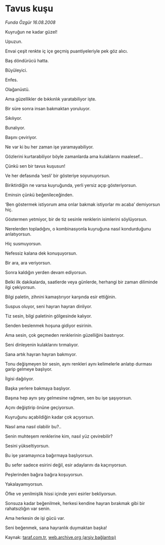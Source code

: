 # Tavus kuşu

*Funda Özgür 16.08.2008*

<div class="yazi">
<p>Kuyruğun ne kadar güzel!</p>
<p>Upuzun. </p>
<p>Envai çeşit renkte iç içe geçmiş puantiyeleriyle pek göz alıcı.</p>
<p>Baş döndürücü hatta. </p>
<p>Büyüleyici.</p>
<p>Enfes. </p>
<p>Olağanüstü. </p>
<p>Ama güzellikler de bıkkınlık yaratabiliyor işte. </p>
<p>Bir süre sonra insan bakmaktan yoruluyor. </p>
<p>Sıkılıyor. </p>
<p>Bunalıyor. </p>
<p>Başını çeviriyor. </p>
<p>Ne var ki bu her zaman işe yaramayabiliyor. </p>
<p>Gözlerini kurtarabiliyor böyle zamanlarda ama kulaklarını maalesef... </p>
<p>Çünkü sen bir tavus kuşusun! </p>
<p>Ve her defasında ‘sesli’ bir gösteriye soyunuyorsun. </p>
<p>Biriktirdiğin ne varsa kuyruğunda, yerli yersiz açıp gösteriyorsun. </p>
<p>Eminsin çünkü beğenileceğinden.</p>
<p>‘Ben göstermek istiyorum ama onlar bakmak istiyorlar mı acaba’ demiyorsun hiç. </p>
<p>Göstermen yetmiyor, bir de tiz sesinle renklerin isimlerini söylüyorsun. </p>
<p>Nerelerden topladığını, o kombinasyonla kuyruğuna nasıl kondurduğunu anlatıyorsun. </p>
<p>Hiç susmuyorsun. </p>
<p>Nefessiz kalana dek konuşuyorsun.</p>
<p>Bir ara, ara veriyorsun.</p>
<p>Sonra kaldığın yerden devam ediyorsun. </p>
<p>Belki ilk dakikalarda, saatlerde veya günlerde, herhangi bir zaman diliminde ilgi çekiyorsun. </p>
<p>Bilgi paletin, zihnini kamaştırıyor karşında esir ettiğinin. </p>
<p>Suspus oluyor, seni hayran hayran dinliyor. </p>
<p>Tiz sesin, bilgi paletinin gölgesinde kalıyor. </p>
<p>Senden beslenmek hoşuna gidiyor esirinin.</p>
<p>Ama sesin, çok geçmeden renklerinin güzelliğini bastırıyor.</p>
<p>Seni dinleyenin kulaklarını tırmalıyor. </p>
<p>Sana artık hayran hayran bakmıyor. </p>
<p>Tonu değişmeyen bir sesin, aynı renkleri aynı kelimelerle anlatıp durması garip gelmeye başlıyor. </p>
<p>İlgisi dağılıyor. </p>
<p>Başka yerlere bakmaya başlıyor. </p>
<p>Başına hep aynı şey gelmesine rağmen, sen bu işe şaşıyorsun. </p>
<p>Açını değiştirip önüne geçiyorsun. </p>
<p>Kuyruğunu açabildiğin kadar çok açıyorsun. </p>
<p>Nasıl ama nasıl olabilir bu?..</p>
<p>Senin muhteşem renklerine kim, nasıl yüz çevirebilir? </p>
<p>Sesini yükseltiyorsun. </p>
<p>Bu işe yaramayınca bağırmaya başlıyorsun. </p>
<p>Bu sefer sadece esirini değil, esir adaylarını da kaçırıyorsun. </p>
<p>Peşlerinden bağıra bağıra koşuyorsun. </p>
<p>Yakalayamıyorsun. </p>
<p>Öfke ve yenilmişlik hissi içinde yeni esirler bekliyorsun. </p>
<p>Sonsuza kadar beğenilmek, herkesi kendine hayran bırakmak gibi bir rahatsızlığın var senin. </p>
<p>Ama herkesin de işi gücü var. </p>
<p>Seni beğenmek, sana hayranlık duymaktan başka!</p>
<p></p></div>

Kaynak: [taraf.com.tr](http://www.taraf.com.tr:80/funda-ozgur/makale-tavus-kusu.htm), [web.archive.org (arşiv bağlantısı)](http://web.archive.org/web/20100813012424/http://www.taraf.com.tr:80/funda-ozgur/makale-tavus-kusu.htm)
